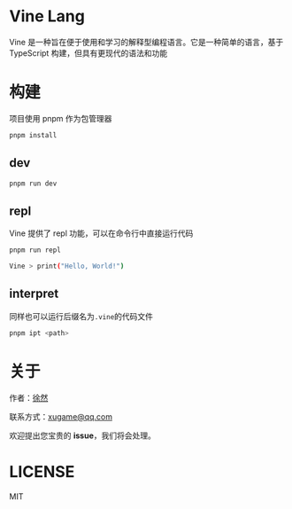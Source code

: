 # Vine Lang

Vine 是一种旨在便于使用和学习的解释型编程语言。它是一种简单的语言，基于 TypeScript 构建，但具有更现代的语法和功能

# 构建

项目使用 pnpm 作为包管理器

```bash
pnpm install
```

## dev

```bash
pnpm run dev
```

## repl

Vine 提供了 repl 功能，可以在命令行中直接运行代码

```bash
pnpm run repl

Vine > print("Hello, World!")
```

## interpret

同样也可以运行后缀名为`.vine`的代码文件

```bash
pnpm ipt <path>
```

# 关于

作者：[徐然](https://github.com/xiaoxustudio)

联系方式：[xugame@qq.com](emailto://xugame@qq.com)

欢迎提出您宝贵的 **issue**，我们将会处理。

# LICENSE

MIT

